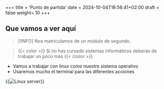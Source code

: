 +++
title = 'Punto de partida'
date = 2024-10-04T18:56:41+02:00
draft = false
weight= 10
+++

## Que vamos a ver aquí


> [!INFO]
> Nos matriculamos de un módulo de segundo.

> {{< color >}} Si no has cursado sistemas informáticos deberás de trabajar un poco más {{< /color >}}

* Vamos a trabajar con linux como nuestro sistema operativo
* Usaremos mucho el terminal para las diferentes acciones



{{<img src ="images/linux_server.png" alt="Linux server" >}}